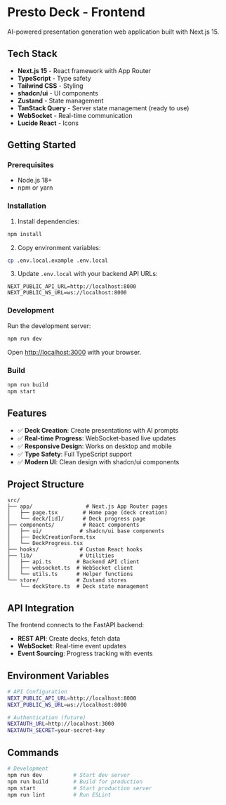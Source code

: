 # Presto Deck - Frontend

AI-powered presentation generation web application built with Next.js 15.

## Tech Stack

- **Next.js 15** - React framework with App Router
- **TypeScript** - Type safety
- **Tailwind CSS** - Styling
- **shadcn/ui** - UI components
- **Zustand** - State management
- **TanStack Query** - Server state management (ready to use)
- **WebSocket** - Real-time communication
- **Lucide React** - Icons

## Getting Started

### Prerequisites

- Node.js 18+
- npm or yarn

### Installation

1. Install dependencies:
```bash
npm install
```

2. Copy environment variables:
```bash
cp .env.local.example .env.local
```

3. Update `.env.local` with your backend API URLs:
```
NEXT_PUBLIC_API_URL=http://localhost:8000
NEXT_PUBLIC_WS_URL=ws://localhost:8000
```

### Development

Run the development server:

```bash
npm run dev
```

Open [http://localhost:3000](http://localhost:3000) with your browser.

### Build

```bash
npm run build
npm start
```

## Features

- ✅ **Deck Creation**: Create presentations with AI prompts
- ✅ **Real-time Progress**: WebSocket-based live updates
- ✅ **Responsive Design**: Works on desktop and mobile
- ✅ **Type Safety**: Full TypeScript support
- ✅ **Modern UI**: Clean design with shadcn/ui components

## Project Structure

```
src/
├── app/                 # Next.js App Router pages
│   ├── page.tsx        # Home page (deck creation)
│   └── deck/[id]/      # Deck progress page
├── components/         # React components
│   ├── ui/            # shadcn/ui base components
│   ├── DeckCreationForm.tsx
│   └── DeckProgress.tsx
├── hooks/             # Custom React hooks
├── lib/               # Utilities
│   ├── api.ts        # Backend API client
│   ├── websocket.ts  # WebSocket client
│   └── utils.ts      # Helper functions
└── store/            # Zustand stores
    └── deckStore.ts  # Deck state management
```

## API Integration

The frontend connects to the FastAPI backend:

- **REST API**: Create decks, fetch data
- **WebSocket**: Real-time event updates
- **Event Sourcing**: Progress tracking with events

## Environment Variables

```bash
# API Configuration
NEXT_PUBLIC_API_URL=http://localhost:8000
NEXT_PUBLIC_WS_URL=ws://localhost:8000

# Authentication (future)
NEXTAUTH_URL=http://localhost:3000
NEXTAUTH_SECRET=your-secret-key
```

## Commands

```bash
# Development
npm run dev          # Start dev server
npm run build        # Build for production
npm start            # Start production server
npm run lint         # Run ESLint
```
